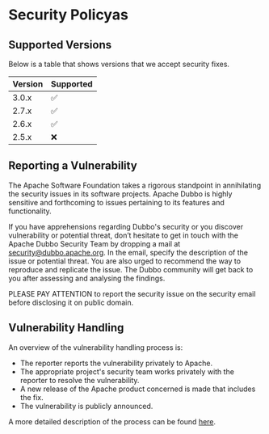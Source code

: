 # Security Policyas

## Supported Versions

Below is a table that shows versions that we accept security fixes.

| Version | Supported          |
| ------- | ------------------ |
| 3.0.x   | :white_check_mark: |
| 2.7.x   | :white_check_mark: |
| 2.6.x   | :white_check_mark: |
| 2.5.x   | :x: |


## Reporting a Vulnerability

The Apache Software Foundation takes a rigorous standpoint in annihilating the security issues in its software projects. Apache Dubbo is highly sensitive and forthcoming to issues pertaining to its features and functionality.

If you have apprehensions regarding Dubbo's security or you discover vulnerability or potential threat, don’t hesitate to get in touch with the Apache Dubbo Security Team by dropping a mail at security@dubbo.apache.org. In the email, specify the description of the issue or potential threat. You are also urged to recommend the way to reproduce and replicate the issue. The Dubbo community will get back to you after assessing and analysing the findings.

PLEASE PAY ATTENTION to report the security issue on the security email before disclosing it on public domain.

## Vulnerability Handling

An overview of the vulnerability handling process is:

* The reporter reports the vulnerability privately to Apache.
* The appropriate project's security team works privately with the reporter to resolve the vulnerability.
* A new release of the Apache product concerned is made that includes the fix.
* The vulnerability is publicly announced.

A more detailed description of the process can be found [here](https://www.apache.org/security/committers.html).
